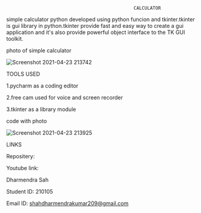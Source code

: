                                                    CALCULATOR




simple calculator python developed using python funcion and tkinter.tkinter is gui library in python.tkinter provide fast and easy way to create a gui application and it's also provide powerful object interface to the TK GUI toolkit.  

photo of simple calculator




![Screenshot 2021-04-23 213742](https://user-images.githubusercontent.com/79898206/115897832-935a4a00-a47c-11eb-990c-d48e0baa59bc.png)





TOOLS USED

1.pycharm as a coding editor

2.free cam used for voice and screen recorder

3.tkinter as a library module

code with photo


![Screenshot 2021-04-23 213925](https://user-images.githubusercontent.com/79898206/115898113-e6340180-a47c-11eb-81ab-39d45509109b.png)



LINKS

Repositery:

Youtube link:

Dharmendra Sah

Student ID: 210105

Email ID: shahdharmendrakumar209@gmail.com

